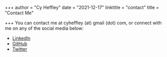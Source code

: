 +++
author = "Cy Heffley"
date = "2021-12-17"
linktitle = "contact"
title = "Contact Me"

+++
You can contact me at cyheffley (at) gmail (dot) com, or connect with me on any of the social media below:

* [LinkedIn](https://linkedin.com/in/cy-heffley)
* [GitHub](https://github.com/cheffley6)
* [Twitter](https://twitter.com/cyheffley)